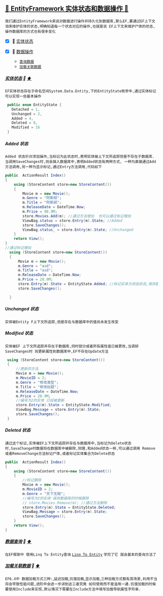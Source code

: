 <a id="top" href="#top">	:maple_leaf: EntityFramework 实体状态和数据操作 :blue_heart:</a> 
----
`我们通过EntityFramework来说对数据进行操作并持久化到数据库,那么EF,要通过EF上下文泪来维护实体的状态,明确知道每一个状态对应的操作,也就是说
EF上下文来维护尸体的状态,操作数据库的方式也有很多变化`
- [x] :maple_leaf: <a href="#EntityState">实体状态</a>

- [x] :maple_leaf: <a href="#DataCorpration">数据操作</a>
   - <a href="#DataQuery">`查询数据`</a> 
   - <a href="#LoadRelationData">`加载关联数据`</a> 
    
##### <a id="EntityState" href="#EntityState">实体状态</a> :star2: <a href="#top">:arrow_up:</a>
`EF实体状态存在于命名空间System.Data.Entity,下的EntityState枚举中,通过实体标记可以实现一些基本操作`
```C#
 public enum EntityState {
   Detached = 1,
   Unchanged = 2,
   Added = 4,
   Deleted = 8,
   Modified = 16
 }
```
##### Added 状态
`Added 状态针对添加操作,当标记为此状态时,表明实体被上下文所追踪但是不存在于数据库.当调用SaveChanges时,则会插入数据库中,表明Added状态有两种方式,
一种为直接通过Add方法调用,另一种为显示标记,通过Entry方法调用,代码如下`
```C#
public  ActionResult Index()
{
    using (StoreContent store=new StoreContent())
    {
        Movie m = new Movie();
        m.Genre = "阿斯顿";
        m.Title = "阿斯顿";
        m.ReleaseDate = DateTime.Now;
        m.Price = 98.9M;
        store.Movies.Add(m); //通过方法增加  也可以通过标记增加
        ViewBag.status = store.Entry(m).State; //Added
        store.SaveChanges();
        ViewBag.status_ = store.Entry(m).State; //Unchanged
    }
    return View();
}
//通过标记增加
  using (StoreContent store=new StoreContent())
  {
      Movie m = new Movie();
      m.Genre = "asd";
      m.Title = "asd";
      m.ReleaseDate = DateTime.Now;
      m.Price = 28.9M;
      store.Entry(m).State = EntityState.Added; //标记实体为添加状态,保存数据库的时候把实体添加到数据库
      store.SaveChanges();

  }
```

##### Unchanged 状态
`实体被Entity F上下文所追踪,但是存在与数据库中的值尚未发生改变`
##### Modified 状态
`实体被EF 上下文所追踪并存在于数据库,同时部分或者所有属性值已被更改,当调研SaveChanges时 则更新属性到数据库中,EF不存在Update方法`
```C#
 using (StoreContent store=new StoreContent())
 {
     //更新的方法
     Movie m = new Movie();
     m.MovieID = 2;
     m.Genre = "修改类型";
     m.Title = "修改标题";
     m.ReleaseDate = DateTime.Now;
     m.Price = 28.9M;
     //编号为2的实体 已经被更新
     store.Entry(m).State = EntityState.Modified;
     ViewBag.Message = store.Entry(m).State;
     store.SaveChanges();          
 }
```
##### Deleted 状态
`通过这个标记,实体被EF上下文所追踪并存在与数据库中,当标记为Delete状态时,SavaChange时数据将在数据库中被删除,同理,和Added状态一样,可以通过调用
Remove或者RemoveChange方法标记尸体,或者标记实体集合为Delete状态`
```C#
public  ActionResult Index()
{
    using (StoreContent store=new StoreContent())
    {
        //标记删除
        Movie m = new Movie();
        m.MovieID = 2;
        m.Genre = "天下无贼";
        //编号为2的实体 保存数据库的时候删除
        // store.Movies.Remove(m); //通过方法删除
        store.Entry(m).State = EntityState.Deleted;
        ViewBag.Message = store.Entry(m).State;
        store.SaveChanges();
    }
    return View();
}
```
##### <a id="DataQuery" href="#DataQuery">数据查询</a> :star2: <a href="#top">:arrow_up:</a>
`在EF框架中 使用Linq To Entity查询` [`Linq To Entity`](https://github.com/kickgod/ProgramingLanguage/blob/master/CSharp/Basic/Csharpe6LinqToEntity.md) `学完了它 就会基本的查询方法了`
##### <a id="LoadRelationData" href="#LoadRelationData">加载关联数据</a> :star2: <a href="#top">:arrow_up:</a>
`EF6.X中 数据加载方式三种:`,`延迟加载`,`饥饿加载`,`显示加载`,`三种加载方式都有其场景,利用不当将会导致性能问题,进阶中会进一步讲到这三者究竟
如何使用而不是滥用一通.饥饿加载的时候要使用Include来实现,默认情况下需要在Include方法中填写加载导航属性字符串.`
        
